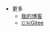<!-- _navbar.md -->

* 更多
  * [我的博客](https://wsj0051.cn)
  * [:cn:Gitee](https://wsj0051.gitee.io)
  

